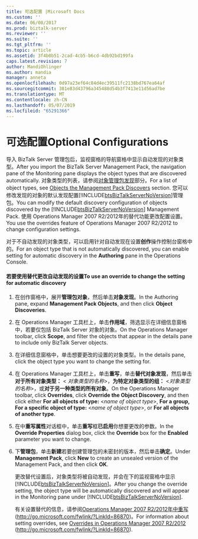 ```yaml
---
title: 可选配置 |Microsoft Docs
ms.custom: ''
ms.date: 06/08/2017
ms.prod: biztalk-server
ms.reviewer: ''
ms.suite: ''
ms.tgt_pltfrm: ''
ms.topic: article
ms.assetid: 3f4b0b51-2cad-4cb5-b6cd-4db92bd199fa
caps.latest.revision: 7
author: MandiOhlinger
ms.author: mandia
manager: anneta
ms.openlocfilehash: 0d97a23ef64c84d4ec39511fc2138bd767ea64af
ms.sourcegitcommit: 381e83d43796a345488d54b3f7413e11d56ad7be
ms.translationtype: MT
ms.contentlocale: zh-CN
ms.lasthandoff: 05/07/2019
ms.locfileid: "65291366"
---
```

# <a name="optional-configurations"></a><span data-ttu-id="8dca5-102">可选配置</span><span class="sxs-lookup"><span data-stu-id="8dca5-102">Optional Configurations</span></span>
<span data-ttu-id="8dca5-103">导入 BizTalk Server 管理包后，监视窗格的导航窗格中显示自动发现的对象类型。</span><span class="sxs-lookup"><span data-stu-id="8dca5-103">After you import the BizTalk Server Management Pack, the navigation pane of the Monitoring pane displays the object types that are discovered automatically.</span></span> <span data-ttu-id="8dca5-104">对象类型的列表，请参阅[对象管理包发现](../technical-guides/objects-the-management-pack-discovers.md)部分。</span><span class="sxs-lookup"><span data-stu-id="8dca5-104">For a list of object types, see [Objects the Management Pack Discovers](../technical-guides/objects-the-management-pack-discovers.md) section.</span></span> <span data-ttu-id="8dca5-105">您可以修改发现的对象的默认发现配置[!INCLUDE[btsBizTalkServerNoVersion](../includes/btsbiztalkservernoversion-md.md)]管理包。</span><span class="sxs-lookup"><span data-stu-id="8dca5-105">You can modify the default discovery configuration of objects discovered by the [!INCLUDE[btsBizTalkServerNoVersion](../includes/btsbiztalkservernoversion-md.md)] Management Pack.</span></span> <span data-ttu-id="8dca5-106">使用 Operations Manager 2007 R2/2012年的替代功能更改配置设置。</span><span class="sxs-lookup"><span data-stu-id="8dca5-106">You use the overrides feature of Operations Manager 2007 R2/2012 to change configuration settings.</span></span>  
  
 <span data-ttu-id="8dca5-107">对于不自动发现的对象类型，可以启用针对自动发现在设置**创作**操作控制台窗格中的。</span><span class="sxs-lookup"><span data-stu-id="8dca5-107">For an object type that is not automatically discovered, you can enable setting for automatic discovery in the **Authoring** pane in the Operations Console.</span></span>  
  
#### <a name="to-use-an-override-to-change-the-setting-for-automatic-discovery"></a><span data-ttu-id="8dca5-108">若要使用替代更改自动发现的设置</span><span class="sxs-lookup"><span data-stu-id="8dca5-108">To use an override to change the setting for automatic discovery</span></span>  
  
1. <span data-ttu-id="8dca5-109">在创作窗格中，展开**管理包对象**，然后单击**对象发现**。</span><span class="sxs-lookup"><span data-stu-id="8dca5-109">In the Authoring pane, expand **Management Pack Objects**, and then click **Object Discoveries**.</span></span>  
  
2. <span data-ttu-id="8dca5-110">在 Operations Manager 工具栏上，单击**作用域**，筛选显示在详细信息窗格中，若要仅包括 BizTalk Server 对象的对象。</span><span class="sxs-lookup"><span data-stu-id="8dca5-110">On the Operations Manager toolbar, click **Scope**, and filter the objects that appear in the details pane to include only BizTalk Server objects.</span></span>  
  
3. <span data-ttu-id="8dca5-111">在详细信息窗格中，单击想要更改的设置的对象类型。</span><span class="sxs-lookup"><span data-stu-id="8dca5-111">In the details pane, click the object type you want to change the setting for.</span></span>  
  
4. <span data-ttu-id="8dca5-112">在 Operations Manager 工具栏上，单击**重写**，单击**替代对象发现**，然后单击**对于所有对象类型：** \< *对象类型的名称*\>，**为特定对象类型的组：** \<*对象类型的名称*\>，或**对于另一种类型的所有对象**。</span><span class="sxs-lookup"><span data-stu-id="8dca5-112">On the Operations Manager toolbar, click **Overrides**, click **Override the Object Discovery**, and then click either **For all objects of type:** \<*name of object type*\>, **For a group, For a specific object of type:** \<*name of object type*\>, or **For all objects of another type**.</span></span>  
  
5. <span data-ttu-id="8dca5-113">在中**重写属性**对话框中，单击**重写**框**已启用**你想要更改的参数。</span><span class="sxs-lookup"><span data-stu-id="8dca5-113">In the **Override Properties** dialog box, click the **Override** box for the **Enabled** parameter you want to change.</span></span>  
  
6. <span data-ttu-id="8dca5-114">下**管理包**，单击**新建**若要创建管理包的未密封的版本，然后单击**确定**。</span><span class="sxs-lookup"><span data-stu-id="8dca5-114">Under **Management Pack**, click **New** to create an unsealed version of the Management Pack, and then click **OK**.</span></span>  
  
   <span data-ttu-id="8dca5-115">更改替代设置后，对象类型将被自动发现，并会在下的监视窗格中显示[!INCLUDE[btsBizTalkServerNoVersion](../includes/btsbiztalkservernoversion-md.md)]。</span><span class="sxs-lookup"><span data-stu-id="8dca5-115">After you change the override setting, the object type will be automatically discovered and will appear in the Monitoring pane under [!INCLUDE[btsBizTalkServerNoVersion](../includes/btsbiztalkservernoversion-md.md)].</span></span>  
  
   <span data-ttu-id="8dca5-116">有关设置替代的信息，请参阅[Operations Manager 2007 R2/2012年中重写](http://go.microsoft.com/fwlink/?LinkId=86870)(http://go.microsoft.com/fwlink/?LinkId=86870)。</span><span class="sxs-lookup"><span data-stu-id="8dca5-116">For information about setting overrides, see [Overrides in Operations Manager 2007 R2/2012](http://go.microsoft.com/fwlink/?LinkId=86870) (http://go.microsoft.com/fwlink/?LinkId=86870).</span></span>